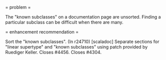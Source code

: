 = problem =

The "known subclasses" on a documentation page are unsorted. Finding a particular subclass can be difficult when there are many.

= enhancement recommendation =

Sort the "known subclasses".
(In r24710) [scaladoc] Separate sections for "linear supertype" and "known subclasses" using patch provided by Ruediger Keller. Closes #4456. Closes #4304.
